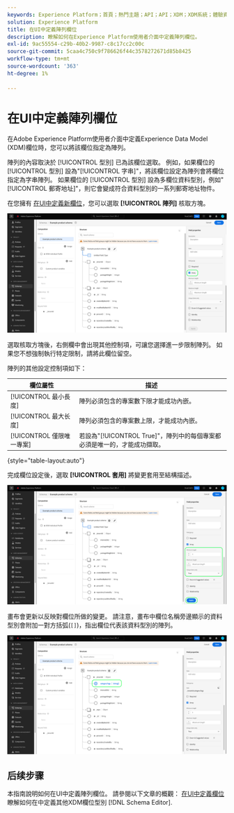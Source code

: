 ```yaml
---
keywords: Experience Platform；首頁；熱門主題；API；API；XDM；XDM系統；體驗資料模型；資料模型；ui；工作區；陣列；欄位；
solution: Experience Platform
title: 在UI中定義陣列欄位
description: 瞭解如何在Experience Platform使用者介面中定義陣列欄位。
exl-id: 9ac55554-c29b-40b2-9987-c8c17cc2c00c
source-git-commit: 5caa4c750c9f786626f44c3578272671d85b8425
workflow-type: tm+mt
source-wordcount: '363'
ht-degree: 1%

---
```


# 在UI中定義陣列欄位

在Adobe Experience Platform使用者介面中定義Experience Data Model (XDM)欄位時，您可以將該欄位指定為陣列。

陣列的內容取決於 [!UICONTROL 型別] 已為該欄位選取。 例如，如果欄位的 [!UICONTROL 型別] 設為&quot;[!UICONTROL 字串]&quot;，將該欄位設定為陣列會將欄位指定為字串陣列。 如果欄位的 [!UICONTROL 型別] 設為多欄位資料型別，例如&quot;[!UICONTROL 郵寄地址]&quot;，則它會變成符合資料型別的一系列郵寄地址物件。

在您擁有 [在UI中定義新欄位](./overview.md#define)，您可以選取 **[!UICONTROL 陣列]** 核取方塊。

![](../../images/ui/fields/special/array.png)

選取核取方塊後，右側欄中會出現其他控制項，可讓您選擇進一步限制陣列。 如果您不想強制執行特定限制，請將此欄位留空。

陣列的其他設定控制項如下：

| 欄位屬性 | 描述 |
| --- | --- |
| [!UICONTROL 最小長度] | 陣列必須包含的專案數下限才能成功內嵌。 |
| [!UICONTROL 最大长度] | 陣列必須包含的專案數上限，才能成功內嵌。 |
| [!UICONTROL 僅限唯一專案] | 若設為&quot;[!UICONTROL True]&quot;，陣列中的每個專案都必須是唯一的，才能成功擷取。 |

{style="table-layout:auto"}

完成欄位設定後，選取 **[!UICONTROL 套用]** 將變更套用至結構描述。

![](../../images/ui/fields/special/array-config.png)

畫布會更新以反映對欄位所做的變更。 請注意，畫布中欄位名稱旁邊顯示的資料型別會附加一對方括弧(`[]`)，指出欄位代表該資料型別的陣列。

![](../../images/ui/fields/special/array-applied.png)

## 后续步骤

本指南說明如何在UI中定義陣列欄位。 請參閱以下文章的概觀： [在UI中定義欄位](./overview.md#special) 瞭解如何在中定義其他XDM欄位型別 [!DNL Schema Editor].
